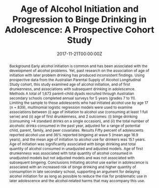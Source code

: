 ﻿---
title: "Age of Alcohol Initiation and Progression to Binge Drinking in Adolescence: A Prospective Cohort Study"
authors:
- Alexandra Aiken
- admin
- Monika Wadolowski
- Delyse Hutchinson
- Jackob M Najman
- Tim Slade
- Raimondo Bruno
- Nyanda McBride
- Kypros Kypri
- Richard P Mattick
date: "2017-11-21T00:00:00Z"
doi: "10.1111/acer.13525"
url_source: "https://onlinelibrary.wiley.com/doi/abs/10.1111/acer.13525"
abstract: "Background
Early alcohol initiation is common and has been associated with the development of alcohol problems. Yet, past research on the association of age of initiation with later problem drinking has produced inconsistent findings. Using prospective data from the Australian Parental Supply of Alcohol Longitudinal Study cohort, this study examined age of alcohol initiation, and of first drunkenness, and associations with subsequent drinking in adolescence.
Methods
A total of 1,673 parent–child dyads recruited through Australian secondary schools completed annual surveys for 5 years (grades 7 to 11). Limiting the sample to those adolescents who had initiated alcohol use by age 17 (n = 839), multinomial logistic regression models were used to examine associations between (i) age of initiation to alcohol use (consuming at least 1 full serve) and (ii) age of first drunkenness, and 2 outcomes: (i) binge drinking (consuming >4 standard drinks on a single occasion), and (ii) the total number of alcoholic drinks consumed in the past year, adjusted for a range of potential child, parent, family, and peer covariates.
Results
Fifty percent of adolescents reported alcohol use and 36% reported bingeing at wave 5 (mean age 16.9 years), and the mean age of initiation to alcohol use for drinkers was 15.1 years. Age of initiation was significantly associated with binge drinking and total quantity of alcohol consumed in unadjusted and adjusted models. Age of first drunkenness was associated with total quantity of alcohol consumed in unadjusted models but not adjusted models and was not associated with subsequent bingeing.
Conclusions
Initiating alcohol use earlier in adolescence is associated with an increased risk of binge drinking and higher quantity of consumption in late secondary school, supporting an argument for delaying alcohol initiation for as long as possible to reduce the risk for problematic use in later adolescence and the alcohol‐related harms that may accompany this use."
featured: false
image:
  caption: 'Image credit: [**Deccan Chronicle**]'
  focal_point: ""
  preview_only: false
projects: []
publication: 'Alcoholism Clinical & Experimental Research 42(1)'
publication_short: ""
publication_types:
- "2"
publishDate: "2017-11-21T00:00:00Z"
summary: Analysis of the impact of earlier initiation to alcohol consumption.
tags:
- Alcohol
- Adolescence
- Longitudinal cohort study
---

